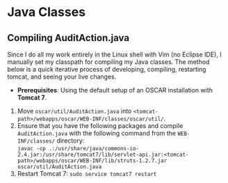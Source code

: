 # Java Classes
## Compiling AuditAction.java
Since I do all my work entirely in the Linux shell with Vim (no Eclipse IDE), I manually set my classpath for compiling my Java classes. The method below is a quick iterative process of developing, compiling, restarting tomcat, and seeing your live changes.
+ **Prerequisites**: Using the default setup of an OSCAR installation with **Tomcat 7**.
1. Move ```oscar/util/AuditAction.java``` into ```<tomcat-path>/webapps/oscar/WEB-INF/classes/oscar/util/```.
2. Ensure that you have the following packages and compile ```AuditAction.java``` with the following command from the ```WEB-INF/classes/``` directory:  
    ```javac -cp .:/usr/share/java/commons-io-2.4.jar:/usr/share/tomcat7/lib/servlet-api.jar:<tomcat-path>/webapps/oscar/WEB-INF/lib/struts-1.2.7.jar oscar/util/AuditAction.java```
3. Restart Tomcat 7: ```sudo service tomcat7 restart```
